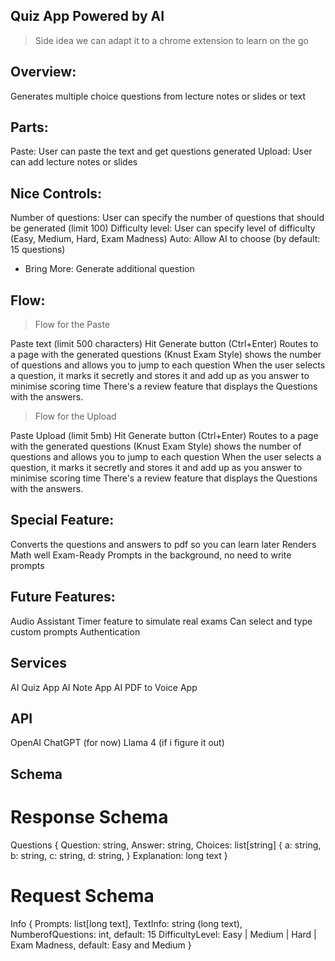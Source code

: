 ## Quiz App Powered by AI

> Side idea we can adapt it to a chrome extension to learn on the go

## Overview:
Generates multiple choice questions from lecture notes or slides or text


## Parts:
Paste: User can paste the text and get questions generated
Upload: User can add lecture notes or slides

## Nice Controls:
Number of questions: User can specify the number of questions that should be generated (limit 100)
Difficulty level: User can specify level of difficulty (Easy, Medium, Hard, Exam Madness)
Auto: Allow AI to choose (by default: 15 questions)
* Bring More: Generate additional question

## Flow:

> Flow for the Paste

Paste text (limit 500 characters)
Hit Generate button (Ctrl+Enter)
Routes to a page with the generated questions (Knust Exam Style) shows the number of questions and allows you to jump to each question
When the user selects a question, it marks it secretly and stores it and add up as you answer to minimise scoring time
There's a review feature that displays the Questions with the answers.


> Flow for the Upload

Paste Upload (limit 5mb)
Hit Generate button (Ctrl+Enter)
Routes to a page with the generated questions (Knust Exam Style) shows the number of questions and allows you to jump to each question
When the user selects a question, it marks it secretly and stores it and add up as you answer to minimise scoring time
There's a review feature that displays the Questions with the answers.


## Special Feature:
Converts the questions and answers to pdf so you can learn later
Renders Math well
Exam-Ready Prompts in the background, no need to write prompts

## Future Features:
Audio Assistant
Timer feature to simulate real exams
Can select and type custom prompts
Authentication


## Services
AI Quiz App
AI Note App
AI PDF to Voice App


## API
OpenAI ChatGPT (for now)
Llama 4 (if i figure it out)

## Schema

# Response Schema
Questions {
  Question: string,
  Answer: string,
  Choices: list[string] {
    a: string,
    b: string,
    c: string,
    d: string,
  }
  Explanation: long text
}

# Request Schema
Info {
  Prompts: list[long text],
  TextInfo: string (long text),
  NumberofQuestions: int, default: 15
  DifficultyLevel: Easy | Medium | Hard | Exam Madness, default: Easy and Medium
}




